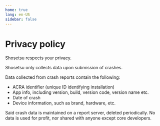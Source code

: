 ```yaml
---
home: true
lang: en-US
sidebar: false
---
```


# Privacy policy

Shosetsu respects your privacy.

Shosetsu only collects data upon submission of crashes.

Data collected from crash reports contain the following:
- ACRA identifier (unique ID identifying installation)
- App info, including version, build, version code, version name etc.
- Date of crash
- Device information, such as brand, hardware, etc.

Said crash data is maintained on a report server, deleted periodically.
No data is used for profit, nor shared with anyone except core developers.
